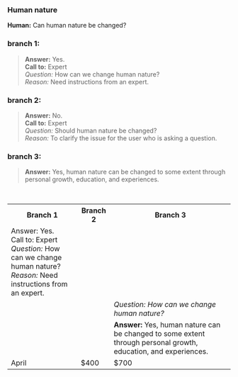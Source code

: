 ### Human nature
**Human:** Can human nature be changed?
### branch 1:
>**Answer:** Yes.</br>
**Call to:** Expert</br>
_Question:_ How can we change human nature?</br>
_Reason:_ Need instructions from an expert.
### branch 2:
>**Answer:** No.<br>
**Call to:** Expert<br>
_Question:_ Should human nature be changed?<br>
_Reason:_ To clarify the issue for the user who is asking a question.<br>
### branch 3:
>**Answer:** Yes, human nature can be changed to some extent through personal growth, education, and experiences.
</br>
<table>
	<tr>
		<th>Branch 1</th>
		<th>Branch 2</th>
		<th>Branch 3</th>
 	</tr>
 	<tr>
  		<td><b></b>Answer:</b> Yes.</br>
<b></b>Call to:</b> Expert</br>
<i>Question:</i> How can we change human nature?</br>
<i>Reason:</i> Need instructions from an expert.</td>
   		<td></td>
		<td></td>
 	</tr>
	<tr>
  		<td></td>
   		<td></td>
		<td><i>Question:<i> How can we change human nature?</td>
 	</tr>
	<tr>
  		<td></td>
   		<td></td>
		<td><b>Answer:</b> Yes, human nature can be changed to some extent through personal growth, education, and experiences.
</td>
 	</tr>
	<tr>
  		<td>April</td>
   		<td>$400</td>
		<td>$700</td>
 	</tr>
</table>

